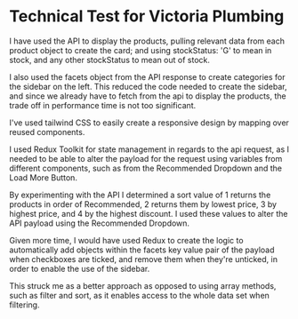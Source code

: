 # Technical Test for Victoria Plumbing

I have used the API to display the products, pulling relevant data from each product object to create the card; and using stockStatus: 'G' to mean in stock, and any other stockStatus to mean out of stock. 

I also used the facets object from the API response to create categories for the sidebar on the left. This reduced the code needed to create the sidebar, and since we already have to fetch from the api to display the products, the trade off in performance time is not too significant.

I've used tailwind CSS to easily create a responsive design by mapping over reused components. 

I used Redux Toolkit for state management in regards to the api request, as I needed to be able to alter the payload for the request using variables from different components, such as from the Recommended Dropdown and the Load More Button.  

By experimenting with the API I determined a sort value of 1 returns the products in order of Recommended, 2 returns them by lowest price, 3 by highest price, and 4 by the highest discount. I used these values to alter the API payload using the Recommended Dropdown. 

Given more time, I would have used Redux to create the logic to automatically add objects within the facets key value pair of the payload when checkboxes are ticked, and remove them when they're unticked, in order to enable the use of the sidebar. 

This struck me as a better approach as opposed to using array methods, such as filter and sort, as it enables access to the whole data set when filtering. 

